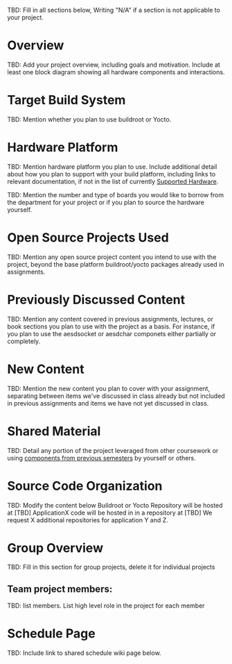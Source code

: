 TBD: Fill in all sections below, Writing "N/A" if a section is not applicable to your project.

# Overview
TBD: Add your project overview, including goals and motivation.
Include at least one block diagram showing all hardware components and interactions.


# Target Build System
TBD: Mention whether you plan to use buildroot or Yocto.

# Hardware Platform
TBD: Mention hardware platform you plan to use.  Include additional detail about how you plan to support with your build platform, including links to relevant documentation, if not in the list of currently [Supported Hardware](https://github.com/cu-ecen-5013/buildroot-assignments-base/wiki/Supported-Hardware).

TBD: Mention the number and type of boards you would like to borrow from the department for your project or if you plan to source the hardware yourself.

# Open Source Projects Used
TBD: Mention any open source project content you intend to use with the project, beyond the base platform buildroot/yocto packages already used in assignments.

# Previously Discussed Content
TBD: Mention any content covered in previous assignments, lectures, or book sections you plan to use with the project as a basis. For instance, if you plan to use the aesdsocket or aesdchar componets either partially or completely.

# New Content
TBD: Mention the new content you plan to cover with your assignment, separating between items we've discussed in class already but not included in previous assignments and items we have not yet discussed in class.

# Shared Material
TBD: Detail any portion of the project leveraged from other coursework or using [components from previous semesters](https://github.com/cu-ecen-5013/buildroot-assignments-base/wiki) by yourself or others.

# Source Code Organization
TBD: Modify the content below
Buildroot or Yocto Repository will be hosted at [TBD]
ApplicationX code will be hosted in in a repository at [TBD]
We request X additional repositories for application Y and Z.

# Group Overview
TBD: Fill in this section for group projects, delete it for individual projects

## Team project members:

TBD: list members.  List high level role in the project for each member

# Schedule Page
TBD: Include link to shared schedule wiki page below.